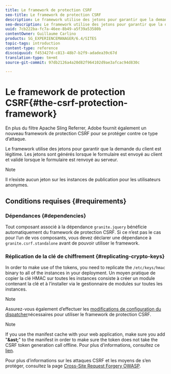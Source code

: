 ```yaml
---
title: Le framework de protection CSRF
seo-title: Le framework de protection CSRF
description: Le framework utilise des jetons pour garantir que la demande du client est légitime
seo-description: Le framework utilise des jetons pour garantir que la demande du client est légitime
uuid: 7cb222ba-fc7a-46ee-8b49-a5f39a53580b
contentOwner: Guillaume Carlino
products: SG_EXPERIENCEMANAGER/6.4/SITES
topic-tags: introduction
content-type: reference
discoiquuid: f453427d-c813-48b7-b2f9-adadea39c67d
translation-type: tm+mt
source-git-commit: 97db2126a4a20d82f964102d9ae3afcac94d830c

---
```



# Le framework de protection CSRF{#the-csrf-protection-framework}

En plus du filtre Apache Sling Referrer, Adobe fournit également un nouveau framework de protection CSRF pour se protéger contre ce type d’attaque.

Le framework utilise des jetons pour garantir que la demande du client est légitime. Les jetons sont générés lorsque le formulaire est envoyé au client et validé lorsque le formulaire est renvoyé au serveur.

>[!NOTE]
>
>Il n’existe aucun jeton sur les instances de publication pour les utilisateurs anonymes.

## Conditions requises {#requirements}

### Dépendances {#dependencies}

Tout composant associé à la dépendance `granite.jquery` bénéficie automatiquement du framework de protection CSRF. Si ce n’est pas le cas pour l’un de vos composants, vous devez déclarer une dépendance à `granite.csrf.standalone` avant de pouvoir utiliser le framework.

### Réplication de la clé de chiffrement {#replicating-crypto-keys}

In order to make use of the tokens, you need to replicate the `/etc/keys/hmac` binary to all of the instances in your deployment. Un moyen pratique de copier la clé HMAC sur toutes les instances consiste à créer un module contenant la clé et à l’installer via le gestionnaire de modules sur toutes les instances.

>[!NOTE]
>
>Assurez-vous également d’effectuer les [modifications de configuration du dispatcher](https://helpx.adobe.com/experience-manager/dispatcher/user-guide.html)nécessaires pour utiliser le framework de protection CSRF.

>[!NOTE]
>
>If you use the manifest cache with your web application, make sure you add &quot;**&amp;ast;**&quot; to the manifest in order to make sure the token does not take the CSRF token generation call offline. Pour plus d’informations, consultez ce [lien](https://www.w3.org/TR/offline-webapps/).
>
>Pour plus d’informations sur les attaques CSRF et les moyens de s’en protéger, consultez la page [Cross-Site Request Forgery OWASP](https://owasp.org/www-community/attacks/csrf).
